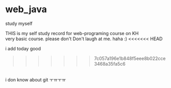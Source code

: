 # web_java
 study myself

THIS is my self study record for web-programing course on KH <br>
very basic course. please don't Don't laugh at me. haha :) 
<<<<<<< HEAD


i add today 
good
>>>>>>> 7c057a196e1b848f5eee8b022cce3468a35fa5c6
<br>
i don know about git ㅜㅠㅜㅠ
